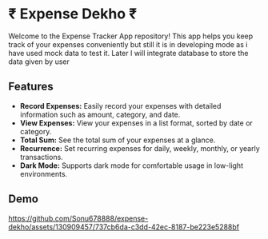 

#  ₹ Expense Dekho ₹

Welcome to the Expense Tracker App repository! This app helps you keep track of your expenses conveniently but still it is in developing mode as i have used mock data to test it. Later I will integrate database to store the data given by user
## Features

- **Record Expenses:** Easily record your expenses with detailed information such as amount, category, and date.
- **View Expenses:** View your expenses in a list format, sorted by date or category.
- **Total Sum:** See the total sum of your expenses at a glance.
- **Recurrence:** Set recurring expenses for daily, weekly, monthly, or yearly transactions.
- **Dark Mode:** Supports dark mode for comfortable usage in low-light environments.

## Demo
  
https://github.com/Sonu678888/expense-dekho/assets/130909457/737cb6da-c3dd-42ec-8187-be223e5288bf

